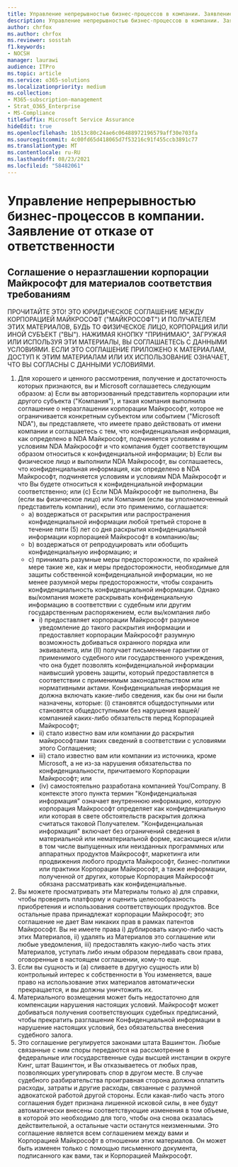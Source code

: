 ```yaml
---
title: Управление непрерывностью бизнес-процессов в компании. Заявление от отказе от ответственности
description: Управление непрерывностью бизнес-процессов в компании. Заявление от отказе от ответственности
author: chrfox
ms.author: chrfox
ms.reviewer: sosstah
f1.keywords:
- NOCSH
manager: laurawi
audience: ITPro
ms.topic: article
ms.service: o365-solutions
ms.localizationpriority: medium
ms.collection:
- M365-subscription-management
- Strat_O365_Enterprise
- MS-Compliance
titleSuffix: Microsoft Service Assurance
hideEdit: true
ms.openlocfilehash: 1b513c80c24ae6c06488972196579aff30e703fa
ms.sourcegitcommit: 4c00fd65d418065d7f53216c91f455ccb3891c77
ms.translationtype: MT
ms.contentlocale: ru-RU
ms.lasthandoff: 08/23/2021
ms.locfileid: "58482061"
---
```

# <a name="enterprise-business-continuity-management-legal-disclaimer"></a>Управление непрерывностью бизнес-процессов в компании. Заявление от отказе от ответственности

## <a name="microsoft-corporation-non-disclosure-agreement-for-compliance-materials"></a>Соглашение о неразглашении корпорации Майкрософт для материалов соответствия требованиям

ПРОЧИТАЙТЕ ЭТО! ЭТО ЮРИДИЧЕСКОЕ СОГЛАШЕНИЕ МЕЖДУ КОРПОРАЦИЕЙ МАЙКРОСОФТ ("МАЙКРОСОФТ") И ПОЛУЧАТЕЛЕМ ЭТИХ МАТЕРИАЛОВ, БУДЬ ТО ФИЗИЧЕСКОЕ ЛИЦО, КОРПОРАЦИЯ ИЛИ ИНОЙ СУБЪЕКТ ("ВЫ"). НАЖИМАЯ КНОПКУ "ПРИНИМАЮ", ЗАГРУЖАЯ ИЛИ ИСПОЛЬЗУЯ ЭТИ МАТЕРИАЛЫ, ВЫ СОГЛАШАЕТЕСЬ С ДАННЫМИ УСЛОВИЯМИ. ЕСЛИ ЭТО СОГЛАШЕНИЕ ПРИЛОЖЕНО К МАТЕРИАЛАМ, ДОСТУП К ЭТИМ МАТЕРИАЛАМ ИЛИ ИХ ИСПОЛЬЗОВАНИЕ ОЗНАЧАЕТ, ЧТО ВЫ СОГЛАСНЫ С ДАННЫМИ УСЛОВИЯМИ.

1. Для хорошего и ценного рассмотрения, получение и достаточность которых признаются, вы и Microsoft соглашаетесь следующим образом: a) Если вы авторизованный представитель корпорации или другого субъекта ("Компания"), и такая компания выполнила соглашение о неразглашении корпорации Майкрософт, которое не ограничивается конкретным субъектом или событием ("Microsoft NDA"),  вы представляете, что имеете право действовать от имени компании и соглашаетесь с тем, что конфиденциальная информация, как определено в NDA Майкрософт, подчиняется условиям и условиям NDA Майкрософт и что компания будет соответствующим образом относиться к конфиденциальной информации; b) Если вы физическое лицо и выполнили NDA Майкрософт, вы соглашаетесь, что конфиденциальная информация, как определено в NDA Майкрософт, подчиняется условиям и условиям NDA Майкрософт и что Вы будете относиться к конфиденциальной информации соответственно; или (c) Если NDA Майкрософт не выполнена, Вы (если вы физическое лицо) или Компания (если вы уполномоченный представитель компании), если это применимо, соглашается: 
    - a) воздержаться от раскрытия или распространения конфиденциальной информации любой третьей стороне в течение пяти (5) лет со дня раскрытия конфиденциальной информации корпорацией Майкрософт в компанию/вы; 
    - b) воздержаться от репродуцировать или обобщить конфиденциальную информацию; и 
    - c) принимать разумные меры предосторожности, по крайней мере такие же, как и меры предосторожности, необходимые для защиты собственной конфиденциальной информации, но не менее разумной меры предосторожности, чтобы сохранить конфиденциальность конфиденциальной информации. Однако вы/компания можете раскрывать конфиденциальную информацию в соответствии с судебным или другим государственным распоряжением, если вы/компания либо 
        - i) предоставляет корпорации Майкрософт разумное уведомление до такого раскрытия информации и предоставляет корпорации Майкрософт разумную возможность добиваться охранного порядка или эквивалента, или (II) получает письменные гарантии от применимого судебного или государственного учреждения, что она будет позволять конфиденциальной информации наивысший уровень защиты, который предоставляется в соответствии с применимым законодательством или нормативными актами. Конфиденциальная информация не должна включать какие-либо сведения, как бы они ни были назначены, которые: (i) становятся общедоступными или становятся общедоступными без нарушения вашей/компанией каких-либо обязательств перед Корпорацией Майкрософт; 
        - ii) стало известно вам или компании до раскрытия майкрософтами таких сведений в соответствии с условиями этого Соглашения;
        - iii) стало известно вам или компании из источника, кроме Microsoft, а не из-за нарушения обязательства по конфиденциальности, причитаемого Корпорации Майкрософт; или
        - (iv) самостоятельно разработана компанией You/Company. В контексте этого пункта термин "Конфиденциальная информация" означает внутреннюю информацию, которую корпорация Майкрософт определяет как конфиденциальную или которая в свете обстоятельств раскрытия должна считаться таковой Получателем. "Конфиденциальная информация" включает без ограничений сведения в материальной или нематериальной форме, касающиеся и/или в том числе выпущенных или неизданных программных или аппаратных продуктов Майкрософт, маркетинга или продвижения любого продукта Майкрософт, бизнес-политики или практики Корпорации Майкрософт, а также информации, полученной от других, которые Корпорация Майкрософт обязана рассматривать как конфиденциальные.
2. Вы можете просматривать эти Материалы только а) для справки, чтобы проверить платформу и оценить целесообразность приобретения и использования соответствующих продуктов. Все остальные права принадлежат корпорации Майкрософт; это соглашение не дает Вам никаких прав в рамках патентов Майкрософт. Вы не имеете права i) дублировать какую-либо часть этих Материалов, ii) удалять из Материалов это соглашение или любые уведомления, iii) предоставлять какую-либо часть этих Материалов, уступать либо иным образом передавать свои права, оговоренные в настоящем соглашении, кому-то еще. 
3. Если вы сущность и (а) сливаете в другую сущность или b) контрольный интерес к собственности в You изменяется, ваше право на использование этих материалов автоматически прекращается, и вы должны уничтожить их. 
4. Материального возмещения может быть недостаточно для компенсации нарушения настоящих условий.  Майкрософт может добиваться получения соответствующих судебных предписаний, чтобы прекратить разглашение Конфиденциальной информации в нарушение настоящих условий, без обязательства внесения судебного залога.  
5. Это соглашение регулируется законами штата Вашингтон. Любые связанные с ним споры передаются на рассмотрение в федеральные или государственные суды высшей инстанции в округе Кинг, штат Вашингтон, и Вы отказываетесь от любых прав, позволяющих урегулировать спор в другом месте. В случае судебного разбирательства проигравная сторона должна оплатить расходы, затраты и другие расходы, связанные с разумной адвокатской работой другой стороны. Если какая-либо часть этого соглашения будет признана лишенной исковой силы, в нее будут автоматически внесены соответствующие изменения в том объеме, в которой это необходимо для того, чтобы она снова оказалась действительной, а остальные части останутся неизменными. Это соглашение является всем соглашением между вами и Корпорацией Майкрософт в отношении этих материалов. Он может быть изменен только с помощью письменного документа, подписанного как вами, так и Корпорацией Майкрософт.
